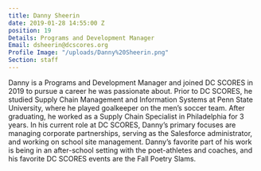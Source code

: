 ```yaml
---
title: Danny Sheerin
date: 2019-01-28 14:55:00 Z
position: 19
Details: Programs and Development Manager
Email: dsheerin@dcscores.org
Profile Image: "/uploads/Danny%20Sheerin.png"
Section: staff
---
```


Danny is a Programs and Development Manager and joined DC SCORES in 2019 to pursue a career he was passionate about. Prior to DC SCORES, he studied Supply Chain Management and Information Systems at Penn State University, where he played goalkeeper on the men’s soccer team. After graduating, he worked as a Supply Chain Specialist in Philadelphia for 3 years. In his current role at DC SCORES, Danny’s primary focuses are managing corporate partnerships, serving as the Salesforce administrator, and working on school site management. Danny’s favorite part of his work is being in an after-school setting with the poet-athletes and coaches, and his favorite DC SCORES events are the Fall Poetry Slams.
